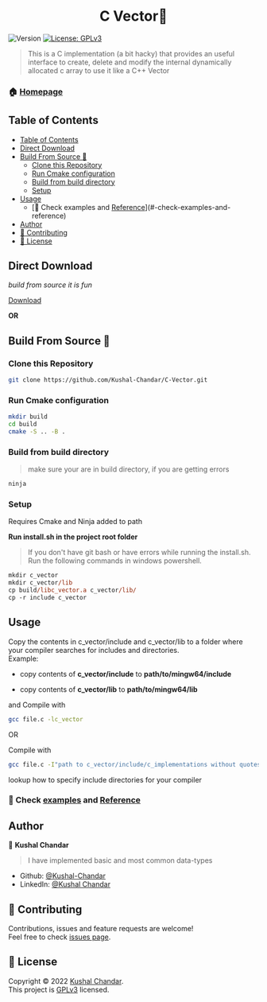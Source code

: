 <h1 align="center">C Vector👋</h1>
<p>
  <img alt="Version" src="https://img.shields.io/badge/version-1.1.1.0-blue.svg?cacheSeconds=2592000" />
  <a href="https://github.com/Kushal-Chandar/C-Vector/blob/main/LICENSE.txt" target="_blank">
    <img alt="License: GPLv3" src="https://img.shields.io/badge/License-GPLv3-yellow.svg" />
  </a>
</p>

> This is a C implementation (a bit hacky) that provides an useful interface to create, delete and modify the internal dynamically allocated c array to use it like a C++ Vector

### 🏠 [Homepage](https://github.com/Kushal-Chandar/C-Vector)

## Table of Contents

- [Table of Contents](#table-of-contents)
- [Direct Download](#direct-download)
- [Build From Source 🔨](#build-from-source-)
  - [Clone this Repository](#clone-this-repository)
  - [Run Cmake configuration](#run-cmake-configuration)
  - [Build from build directory](#build-from-build-directory)
  - [Setup](#setup)
- [Usage](#usage)
  - [📖 Check examples and [Reference](https://kushal-chandar.github.io/C-Vector/html/c__vector__docs_8h.html)](#-check-examples-and-reference)
- [Author](#author)
- [🤝 Contributing](#-contributing)
- [📝 License](#-license)

## Direct Download

_build from source it is fun_

[Download](https://github.com/Kushal-Chandar/C-Vector/releases)

**OR**

## Build From Source 🔨

### Clone this Repository

```sh
git clone https://github.com/Kushal-Chandar/C-Vector.git
```

### Run Cmake configuration

```sh
mkdir build
cd build
cmake -S .. -B .
```

### Build from build directory

> make sure your are in build directory, if you are getting errors

```sh
ninja
```

### Setup

Requires Cmake and Ninja added to path

**Run install.sh in the project root folder** <br>

> If you don't have git bash or have errors while running the install.sh. <br> Run the following commands in windows powershell.

```ps
mkdir c_vector
mkdir c_vector/lib
cp build/libc_vector.a c_vector/lib/
cp -r include c_vector
```

## Usage

Copy the contents in c_vector/include and c_vector/lib to a folder where your compiler searches for includes and directories. <br>
Example: <br>

- copy contents of **c_vector/include** to **path/to/mingw64/include**

- copy contents of **c_vector/lib** to **path/to/mingw64/lib**
  <br>

and Compile with

```sh
gcc file.c -lc_vector
```

OR

Compile with

```sh
gcc file.c -I"path to c_vector/include/c_implementations without quotes" -L"path to c_vector/lib/libc_vector.a without quotes" -lc_vector
```

lookup how to specify include directories for your compiler

### 📖 Check [examples](https://github.com/Kushal-Chandar/C-Vector/blob/main/examples/c_vector_int_example.c) and [Reference](https://kushal-chandar.github.io/C-Vector/html/c__vector__docs_8h.html)

## Author

👤 **Kushal Chandar**

> I have implemented basic and most common data-types

- Github: [@Kushal-Chandar](https://github.com/Kushal-Chandar)
- LinkedIn: [@Kushal Chandar](https://linkedin.com/in/kushal-chandar-mylavarapu)

## 🤝 Contributing

Contributions, issues and feature requests are welcome!<br />Feel free to check [issues page](https://github.com/Kushal-Chandar/C-Vector/issues).

## 📝 License

Copyright © 2022 [Kushal Chandar](https://github.com/Kushal-Chandar).<br />
This project is [GPLv3](https://github.com/Kushal-Chandar/C-Vector/blob/main/LICENSE.txt) licensed.
